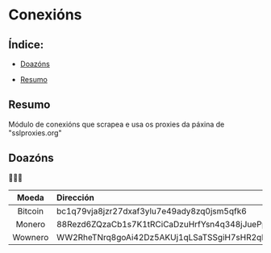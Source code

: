 # Conexións
## Índice:
* [Doazóns](README.md#doazóns)
+ [Resumo](README.md#resumo)

## Resumo
Módulo de conexións que scrapea e usa os proxies da páxina de "sslproxies.org"


## Doazóns
🙇🙇‍♀

| Moeda | Dirección |
| :---: | :--- |
| Bitcoin | bc1q79vja8jzr27dxaf3ylu7e49ady8zq0jsm5qfk6 |
| Monero | 88Rezd6ZQzaCb1s7K1tRCiCaDzuHrfYsn4q348jJuePpLs84JNsWEghMAZZgzpDPrqD4PBxk7hwMkSdNQ4CLqFHyPVLdX1D |
| Wownero | WW2RheTNrq8goAi42Dz5AKUj1qLSaTSSgiH7sHR2qRqojg238EXP3MM3xuUgswriET7UrpkEoYaCkecBhnU49oxM1dZyYoSmm |
